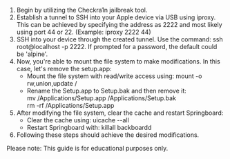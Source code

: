 1. Begin by utilizing the Checkra1n jailbreak tool.
2. Establish a tunnel to SSH into your Apple device via USB using iproxy. This can be achieved by specifying the address as 2222 and most likely using port 44 or 22. (Example: iproxy 2222 44)
3. SSH into your device through the created tunnel. Use the command: ssh root@localhost -p 2222. If prompted for a password, the default could be 'alpine'.
4. Now, you're able to mount the file system to make modifications. In this case, let's remove the setup.app:  
   - Mount the file system with read/write access using: mount -o rw,union,update /
   - Rename the Setup.app to Setup.bak and then remove it:  
     mv /Applications/Setup.app /Applications/Setup.bak  
     rm -rf /Applications/Setup.app
5. After modifying the file system, clear the cache and restart Springboard:  
   - Clear the cache using: uicache --all  
   - Restart Springboard with: killall backboardd
6. Following these steps should achieve the desired modifications.

Please note: This guide is for educational purposes only.
